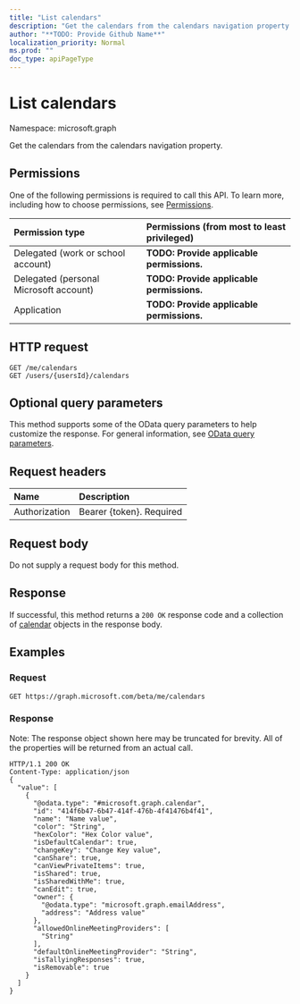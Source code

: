 ```yaml
---
title: "List calendars"
description: "Get the calendars from the calendars navigation property."
author: "**TODO: Provide Github Name**"
localization_priority: Normal
ms.prod: ""
doc_type: apiPageType
---
```


# List calendars

Namespace: microsoft.graph

Get the calendars from the calendars navigation property.

## Permissions
One of the following permissions is required to call this API. To learn more, including how to choose permissions, see [Permissions](/concepts/permissions-reference.md).

|Permission type|Permissions (from most to least privileged)|
|:---|:---|
|Delegated (work or school account)|**TODO: Provide applicable permissions.**|
|Delegated (personal Microsoft account)|**TODO: Provide applicable permissions.**|
|Application|**TODO: Provide applicable permissions.**|

## HTTP request
<!-- {
  "blockType": "ignored"
}
-->
``` http
GET /me/calendars
GET /users/{usersId}/calendars
```

## Optional query parameters
This method supports some of the OData query parameters to help customize the response. For general information, see [OData query parameters](/graph/query-parameters).

## Request headers
|Name|Description|
|:---|:---|
|Authorization|Bearer {token}. Required|

## Request body
Do not supply a request body for this method.

## Response
If successful, this method returns a `200 OK` response code and a collection of [calendar](../resources/calendar.md) objects in the response body.

## Examples

### Request
<!-- {
  "blockType": "request",
  "name": "get_calendar"
}
-->
``` http
GET https://graph.microsoft.com/beta/me/calendars
```

### Response
Note: The response object shown here may be truncated for brevity. All of the properties will be returned from an actual call.
<!-- {
  "blockType": "response",
  "truncated": true,
  "@odata.type": "collection(microsoft.graph.calendar)"
}
-->
``` http
HTTP/1.1 200 OK
Content-Type: application/json
{
  "value": [
    {
      "@odata.type": "#microsoft.graph.calendar",
      "id": "414f6b47-6b47-414f-476b-4f41476b4f41",
      "name": "Name value",
      "color": "String",
      "hexColor": "Hex Color value",
      "isDefaultCalendar": true,
      "changeKey": "Change Key value",
      "canShare": true,
      "canViewPrivateItems": true,
      "isShared": true,
      "isSharedWithMe": true,
      "canEdit": true,
      "owner": {
        "@odata.type": "microsoft.graph.emailAddress",
        "address": "Address value"
      },
      "allowedOnlineMeetingProviders": [
        "String"
      ],
      "defaultOnlineMeetingProvider": "String",
      "isTallyingResponses": true,
      "isRemovable": true
    }
  ]
}
```

